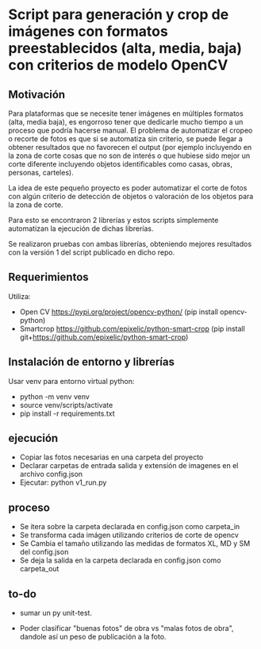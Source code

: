 
# Script para generación y crop de imágenes con formatos preestablecidos (alta, media, baja) con criterios de modelo OpenCV


## Motivación

Para plataformas que se necesite tener imágenes en múltiples formatos (alta, media baja), es engorroso tener que dedicarle mucho tiempo a un proceso que podría hacerse manual. El problema de automatizar el cropeo o recorte de fotos es que si se automatiza sin criterio, se puede llegar a obtener resultados que no favorecen el output (por ejemplo incluyendo en la zona de corte cosas que no son de interés o que hubiese sido mejor un corte diferente incluyendo objetos identificables como casas, obras, personas, carteles). 

La idea de este pequeño proyecto es poder automatizar el corte de fotos con algún criterio de detección de objetos o valoración de los objetos para la zona de corte.

Para esto se encontraron 2 librerías y estos scripts simplemente automatizan la ejecución de dichas librerías.

Se realizaron pruebas con ambas librerías, obteniendo mejores resultados con la versión 1 del script publicado en dicho repo.


## Requerimientos

Utiliza: 

* Open CV https://pypi.org/project/opencv-python/ (pip install opencv-python)
* Smartcrop https://github.com/epixelic/python-smart-crop (pip install git+https://github.com/epixelic/python-smart-crop)


## Instalación de entorno y librerías

Usar venv para entorno virtual python:
- python -m venv venv
- source venv/scripts/activate
- pip install -r requirements.txt

## ejecución

- Copiar las fotos necesarias en una carpeta del proyecto
- Declarar carpetas de entrada salida y extensión de imagenes en el archivo config.json
- Ejecutar: python v1_run.py

## proceso

- Se itera sobre la carpeta declarada en config.json como carpeta_in
- Se transforma cada imágen utilizando criterios de corte de opencv
- Se Cambia el tamaño utilizando las medidas de formatos XL, MD y SM del config.json
- Se deja la salida en la carpeta declarada en config.json como carpeta_out

## to-do

* sumar un py unit-test.

* Poder clasificar "buenas fotos" de obra vs "malas fotos de obra", dandole así un peso de publicación a la foto.
